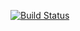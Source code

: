[![Build Status](https://app.travis-ci.com/Kmatulud/fruitBasket.svg?branch=main)](https://app.travis-ci.com/Kmatulud/fruitBasket)